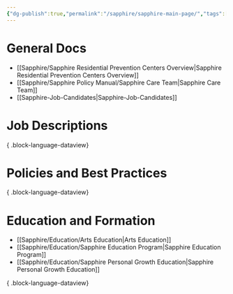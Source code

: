 ```yaml
---
{"dg-publish":true,"permalink":"/sapphire/sapphire-main-page/","tags":["gardenEntry"]}
---
```



# General Docs
- [[Sapphire/Sapphire Residential Prevention Centers Overview\|Sapphire Residential Prevention Centers Overview]]
- [[Sapphire/Sapphire Policy Manual/Sapphire Care Team\|Sapphire Care Team]]
- [[Sapphire-Job-Candidates\|Sapphire-Job-Candidates]]

# Job Descriptions

{ .block-language-dataview}
# Policies and Best Practices

{ .block-language-dataview}
# Education and Formation 
- [[Sapphire/Education/Arts Education\|Arts Education]]
- [[Sapphire/Education/Sapphire Education Program\|Sapphire Education Program]]
- [[Sapphire/Education/Sapphire Personal Growth Education\|Sapphire Personal Growth Education]]

{ .block-language-dataview}
